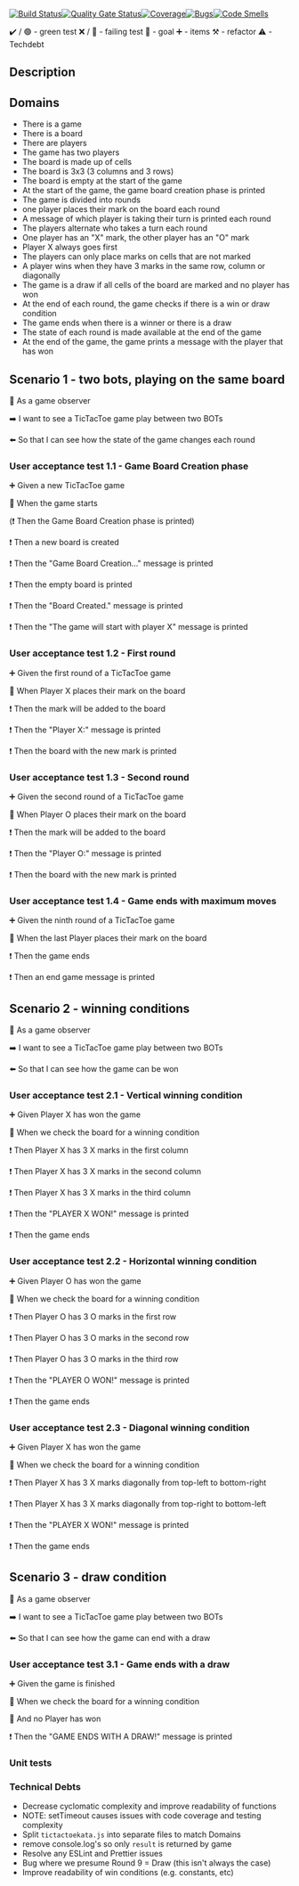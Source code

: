 [![Build Status](https://travis-ci.com/sylk80/tictactoe_team.svg?branch=main)](https://travis-ci.com/sylk80/tictactoe_team)[![Quality Gate Status](https://sonarcloud.io/api/project_badges/measure?project=sylk80_tictactoe_team&metric=alert_status)](https://sonarcloud.io/dashboard?id=sylk80_tictactoe_team)[![Coverage](https://sonarcloud.io/api/project_badges/measure?project=sylk80_tictactoe_team&metric=coverage)](https://sonarcloud.io/dashboard?id=sylk80_tictactoe_team)[![Bugs](https://sonarcloud.io/api/project_badges/measure?project=sylk80_tictactoe_team&metric=bugs)](https://sonarcloud.io/dashboard?id=sylk80_tictactoe_team)[![Code Smells](https://sonarcloud.io/api/project_badges/measure?project=sylk80_tictactoe_team&metric=code_smells)](https://sonarcloud.io/dashboard?id=sylk80_tictactoe_team)

:heavy_check_mark: / :green_circle: - green test
:x: / :red_circle: - failing test
:dart: - goal
:heavy_plus_sign: - items
:hammer_and_pick: - refactor
:warning: - Techdebt

## Description

## Domains

-   There is a game
-   There is a board
-   There are players
-   The game has two players
-   The board is made up of cells
-   The board is 3x3 (3 columns and 3 rows)
-   The board is empty at the start of the game
-   At the start of the game, the game board creation phase is printed
-   The game is divided into rounds
-   one player places their mark on the board each round
-   A message of which player is taking their turn is printed each round
-   The players alternate who takes a turn each round
-   One player has an "X" mark, the other player has an "O" mark
-   Player X always goes first
-   The players can only place marks on cells that are not marked
-   A player wins when they have 3 marks in the same row, column or diagonally
-   The game is a draw if all cells of the board are marked and no player has won
-   At the end of each round, the game checks if there is a win or draw condition
-   The game ends when there is a winner or there is a draw
-   The state of each round is made available at the end of the game
-   At the end of the game, the game prints a message with the player that has won

## Scenario 1 - two bots, playing on the same board

:radio_button: As a game observer

:arrow_right: I want to see a TicTacToe game play between two BOTs

:arrow_left: So that I can see how the state of the game changes each round

### User acceptance test 1.1 - Game Board Creation phase

:heavy_plus_sign: Given a new TicTacToe game

:construction: When the game starts

(:heavy_exclamation_mark: Then the Game Board Creation phase is printed)

:heavy_exclamation_mark: Then a new board is created

:heavy_exclamation_mark: Then the "Game Board Creation..." message is printed

:heavy_exclamation_mark: Then the empty board is printed

:heavy_exclamation_mark: Then the "Board Created." message is printed

:heavy_exclamation_mark: Then the "The game will start with player X" message is printed

### User acceptance test 1.2 - First round

:heavy_plus_sign: Given the first round of a TicTacToe game

:construction: When Player X places their mark on the board

:heavy_exclamation_mark: Then the mark will be added to the board

:heavy_exclamation_mark: Then the "Player X:" message is printed

:heavy_exclamation_mark: Then the board with the new mark is printed

### User acceptance test 1.3 - Second round

:heavy_plus_sign: Given the second round of a TicTacToe game

:construction: When Player O places their mark on the board

:heavy_exclamation_mark: Then the mark will be added to the board

:heavy_exclamation_mark: Then the "Player O:" message is printed

:heavy_exclamation_mark: Then the board with the new mark is printed

### User acceptance test 1.4 - Game ends with maximum moves

:heavy_plus_sign: Given the ninth round of a TicTacToe game

:construction: When the last Player places their mark on the board

:heavy_exclamation_mark: Then the game ends

:heavy_exclamation_mark: Then an end game message is printed

## Scenario 2 - winning conditions

:radio_button: As a game observer

:arrow_right: I want to see a TicTacToe game play between two BOTs

:arrow_left: So that I can see how the game can be won

### User acceptance test 2.1 - Vertical winning condition

:heavy_plus_sign: Given Player X has won the game

:construction: When we check the board for a winning condition

:heavy_exclamation_mark: Then Player X has 3 X marks in the first column

:heavy_exclamation_mark: Then Player X has 3 X marks in the second column

:heavy_exclamation_mark: Then Player X has 3 X marks in the third column

:heavy_exclamation_mark: Then the "PLAYER X WON!" message is printed

:heavy_exclamation_mark: Then the game ends

### User acceptance test 2.2 - Horizontal winning condition

:heavy_plus_sign: Given Player O has won the game

:construction: When we check the board for a winning condition

:heavy_exclamation_mark: Then Player O has 3 O marks in the first row

:heavy_exclamation_mark: Then Player O has 3 O marks in the second row

:heavy_exclamation_mark: Then Player O has 3 O marks in the third row

:heavy_exclamation_mark: Then the "PLAYER O WON!" message is printed

:heavy_exclamation_mark: Then the game ends

### User acceptance test 2.3 - Diagonal winning condition

:heavy_plus_sign: Given Player X has won the game

:construction: When we check the board for a winning condition

:heavy_exclamation_mark: Then Player X has 3 X marks diagonally from top-left to bottom-right

:heavy_exclamation_mark: Then Player X has 3 X marks diagonally from top-right to bottom-left

:heavy_exclamation_mark: Then the "PLAYER X WON!" message is printed

:heavy_exclamation_mark: Then the game ends

## Scenario 3 - draw condition

:radio_button: As a game observer

:arrow_right: I want to see a TicTacToe game play between two BOTs

:arrow_left: So that I can see how the game can end with a draw

### User acceptance test 3.1 - Game ends with a draw

:heavy_plus_sign: Given the game is finished

:construction: When we check the board for a winning condition

:construction: And no Player has won

:heavy_exclamation_mark: Then the "GAME ENDS WITH A DRAW!" message is printed

### Unit tests

### Technical Debts

-   Decrease cyclomatic complexity and improve readability of functions
-   NOTE: setTimeout causes issues with code coverage and testing complexity
-   Split `tictactoekata.js` into separate files to match Domains
-   remove console.log's so only `result` is returned by game
-   Resolve any ESLint and Prettier issues
-   Bug where we presume Round 9 = Draw (this isn't always the case)
-   Improve readability of win conditions (e.g. constants, etc)

